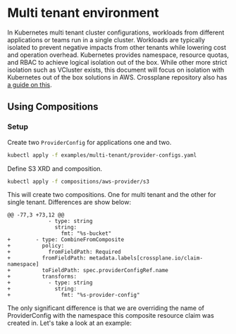# Multi tenant environment

In Kubernetes multi tenant cluster configurations, workloads from different applications or teams run in a single cluster. Workloads are typically isolated to prevent negative impacts from other tenants while lowering cost and operation overhead. Kubernetes provides namespace, resource quotas, and RBAC to achieve logical isolation out of the box. While other more strict isolation such as VCluster exists, this document will focus on isolation with Kubernetes out of the box solutions in AWS. Crossplane repository also has [a guide on this](https://github.com/crossplane/crossplane/blob/master/docs/guides/multi-tenant.md#namespaces-as-an-isolation-mechanism). 

## Using Compositions

### Setup
Create two `ProviderConfig` for applications one and two. 

```bash
kubectl apply -f examples/multi-tenant/provider-configs.yaml
```
Define S3 XRD and composition.

```bash
kubectl apply -f compositions/aws-provider/s3
```
This will create two compositions. One for multi tenant and the other for single tenant. Differences are show below:
```
@@ -77,3 +73,12 @@
             - type: string
               string:
                 fmt: "%s-bucket"
+        - type: CombineFromComposite
+          policy:
+            fromFieldPath: Required
+          fromFieldPath: metadata.labels[crossplane.io/claim-namespace]
+          toFieldPath: spec.providerConfigRef.name
+          transforms:
+            - type: string
+              string:
+                fmt: "%s-provider-config"
```

The only significant difference is that we are overriding the name of ProviderConfig with the namespace this composite resource claim was created in. Let's take a look at an example:


